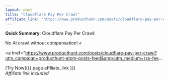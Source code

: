 ```yaml
---
layout: post
title: "Cloudflare Pay Per Crawl"
affiliate_link: "https://www.producthunt.com/posts/cloudflare-pay-per-crawl?ref=autoverse&utm_source=autoverse"
---
```


**Quick Summary**: Cloudflare Pay Per Crawl: <p>
            No AI crawl without compensation! ✊
          </p>
          <p>
            <a href="https://www.producthunt.com/posts/cloudflare-pay-per-crawl?utm_campaign=producthunt-atom-posts-feed&amp;utm_medium=rss-fee...

[Try Now]({{ page.affiliate_link }})  
*Affiliate link included*
